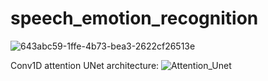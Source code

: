 # speech_emotion_recognition


![643abc59-1ffe-4b73-bea3-2622cf26513e](https://github.com/manuel-ds/speech_emotion_recognition/assets/114148028/962f1d1e-d532-402a-9ed1-3e5d1d70616f)



Conv1D attention UNet architecture:
![Attention_Unet](https://github.com/manuel-ds/speech_emotion_recognition/assets/114148028/ae367651-00d8-475b-b2c0-99f7f441d994)
